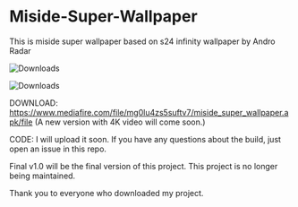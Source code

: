 # Miside-Super-Wallpaper
This is miside super wallpaper based on s24 infinity wallpaper by  Andro Radar

![Downloads](https://img.shields.io/badge/Downloads-285-brightgreen)

![Downloads](https://img.shields.io/badge/Status-Stable-brightgreen)

DOWNLOAD: https://www.mediafire.com/file/mg0lu4zs5suftv7/miside_super_wallpaper.apk/file (A new version with 4K video will come soon.)

CODE: I will upload it soon. If you have any questions about the build, just open an issue in this repo.

Final v1.0 will be the final version of this project. This project is no longer being maintained.

Thank you to everyone who downloaded my project.
